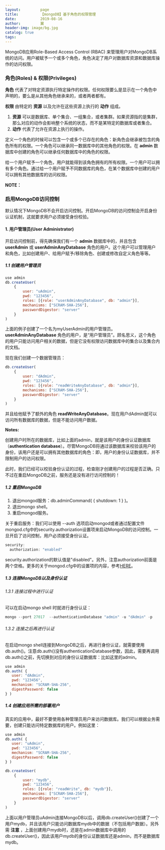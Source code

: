 ```yaml
---
layout:         page
title:          【mongoDB】基于角色的权限管理
date:           2019-08-16
author:         翼
header-img: image/bg.jpg
catalog: true
tags:
---
```


MongoDB应用Role-Based Access Control (RBAC) 来管理用户对MongoDB系统的访问。用户被赋予一个或多个角色，角色决定了用户对数据库资源和数据库操作的访问权限。

### 角色(Roles) & 权限(Privileges)
**角色** 代表了对特定资源执行特定操作的权限。任何权限要么是显示在一个角色中声明的，要么是从其他角色继承来的，或者两者都有。


**权限** 由特定的 **资源** 以及允许在这些资源上执行的 **动作** 组成。
1. **资源** 可以是数据库、单个集合、一组集合，或者集群。如果资源指的是集群，那么对应的动作会影响整个系统的状态，而不是某特定的数据库或者集合。
1. **动作** 代表了允许在资源上执行的操作。

定义一个角色的时候可以包含一个或多个已存在的角色：新角色会继承被包含的角色所有的权限。一个角色可以继承同一数据库中的其他角色的权限。在 **admin** 数据库中创建的角色可以继承任何数据库中的角色的权限。

给一个用户赋予一个角色，用户就能得到该角色拥有的所有权限。一个用户可以拥有多个角色。通过给一个用户赋予不同数据库的角色，在某个数据库中创建的用户可以拥有其他数据库的访问权限。

**NOTE：**

### 启用MongoDB访问控制
默认情况下MongoDB不会开启访问控制。开启MongoDB的访问控制会开启身份认证机制，这就要求用户必须接受身份校验。

#### 1. 用户管理员(User Administrator)
开启访问控制前，得先确保我们有一个 **admin** 数据库中的，并且包含 **userAdmin** 或 **userAdminAnyDatabase** 角色的用户。这个用户可以管理用户和角色，比如创建用户、给用户赋予/移除角色、创建或修改自定义角色等等。

##### 1.1 创建用户管理员
```javascript
use admin
db.createUser(
	{
		user: "uAdmin",
		pwd: "123456",
		roles: [{role: "userAdminAnyDatabase", db: "admin"}],
		mechanisms: ["SCRAM-SHA-256"],
		passwordDigestor: "server"
	}
)
```
上面的例子创建了一个名为myUserAdmin的用户管理员。**userAdminAnyDatabase** 角色的用户，是“用户管理员”。顾名思义，这个角色的用户只能访问用户相关的数据，但是它没有权限访问数据库中的集合以及集合内的文档。

现在我们创建一个数据管理员：
```javascript
db.createUser(
	{
		user: "dAdmin",
		pwd: "123456",
		roles: [{role: "readWriteAnyDatabase", db: "admin"}],
		mechanisms: ["SCRAM-SHA-256"],
		passwordDigestor: "server"
	}
)
```
并且给他赋予了额外的角色 **readWriteAnyDatabase**。现在用户dAdmin就可以访问所有数据库的数据，但是不能访问用户数据。

**Notes:**

创建用户时所在的数据库，比如上面的admin，就是该用户的身份认证数据库（**authentication database**）。尽管MongoDB将通过该数据库来校验该用户的身份，该用户还是可以拥有其他数据库的角色：即，用户的身份认证数据库，并不限制用户的访问权限。

此时，我们已经可以校验身份认证的过程，检查刚才创建用户的过程是否正确。只不过在重启MongoDB之前，服务还是没有进行访问控制的！

##### 1.2 重启MongoDB
1. 退出mongod服务：db.adminCommand( { shutdown: 1 } )。
1. 退出mongo shell。
1. 重启mongod服务。

关于重启服务：我们可以使用 --auth 选项启动mongod或者通过配置文件mongod.cfg中的security.authorization设置项来启动MongoDB的访问控制。一旦开启了访问控制，用户必须接受身份认证。
```javascript
security:
  authorization: "enabled"
```
security.authorization的默认值是"disabled"。另外，注意authorization前面是两个空格。更多的关于mongod.cfg中的设置项的内容，参考[HERE](https://docs.mongodb.com/manual/reference/configuration-options/)。

##### 1.3 连接MongoDB以及身份认证
###### 1.3.1 连接过程中进行认证
可以在启动mongo shell 时就进行身份认证：
```javascript
mongo --port 27017  --authenticationDatabase "admin" -u "dAdmin" -p
```

###### 1.3.2 连接之后再进行认证
在启动mongo shell连接到MongoDB之后，再进行身份认证，就需要使用db.auth()。注意db.auth()没有authenticationDatabase参数，因此，需要再调用db.auth()之前，先切换到对应的身份认证数据库：比如这里的admin。
```javascript
use admin
db.auth( {
   user: "dAdmin",
   pwd: "123456", 
   mechanism: "SCRAM-SHA-256",
   digestPassword: false
} )
```

##### 1.4 创建应用所需的部署用户
真实的应用中，最好不要使用各种管理员用户来访问数据库。我们可以根据业务需要，创建只能访问特定数据库的用户。例如这里：
```javascript
use admin
db.auth( {
   user: "uAdmin",
   pwd: "123456",
   mechanism: "SCRAM-SHA-256",
   digestPassword: false
} )

db.createUser(
	{
		user: "mydb",
		pwd: "123456",
		roles: [{role: "readWrite", db: "mydb"}],
		mechanisms: ["SCRAM-SHA-256"],
		passwordDigestor: "server"
	}
)
```
上面以用户管理员uAdmin连接MongoDB以后，调用db.createUser()创建了一个用户mydb，并且该用户只能访问数据库mydb中的数据（不包括用户数据）。另外需 **注意** ，上面创建用户mydb时，还是在admin数据库中调用的db.createUser()，因此该用户mydb的身份认证数据库还是admin，而不是数据库mydb。